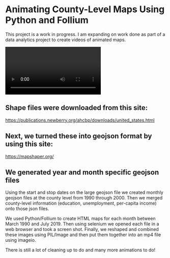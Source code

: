 # Animating County-Level Maps Using Python and Follium

This project is a work in progress.  I am expanding on work done as part of a data analytics project to create videos of animated maps. 


![US Unemployment Rates by County 1990 - 2019](animations/UnemploymentAnimation.mp4)


## Shape files were downloaded from this site:
   https://publications.newberry.org/ahcbp/downloads/united_states.html

## Next, we turned these into geojson format by using this site:
   https://mapshaper.org/

## We generated year and month specific geojson files
Using the start and stop dates on the large geojson file we created monthly geojson files at the county level from 1990 through 2000.  Then we merged county-level information (education, unemployment, per-capita income) onto those json files.

We used Python/Follium to create HTML maps for each month between March 1990 and July 2019.  Then using selenium we opened each file in a web browser and took a screen shot.  Finally, we reshaped and combined these images using PIL/Image and then put them together into an mp4 file using imageio.  

There is still a lot of cleaning up to do and many more animations to do!